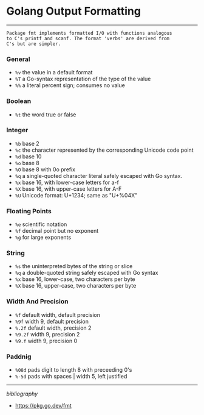 # Golang Output Formatting
____

    Package fmt implements formatted I/O with functions analogous
    to C's printf and scanf. The format 'verbs' are derived from
    C's but are simpler.

### General

- `%v` the value in a default format
- `%T` a Go-syntax representation of the type of the value
- `%%` a literal percent sign; consumes no value

### Boolean

- `%t` the word true or false

### Integer

- `%b` base 2
- `%c` the character represented by the corresponding Unicode code point
- `%d` base 10
- `%o` base 8
- `%O` base 8 with 0o prefix
- `%q` a single-quoted character literal safely escaped with Go syntax.
- `%x` base 16, with lower-case letters for a-f
- `%X` base 16, with upper-case letters for A-F
- `%U` Unicode format: U+1234; same as "U+%04X"

### Floating Points

- `%e` scientific notation
- `%f` decimal point but no exponent
- `%g` for large exponents

### String

- `%s` the uninterpreted bytes of the string or slice
- `%q` a double-quoted string safely escaped with Go syntax
- `%x` base 16, lower-case, two characters per byte
- `%X` base 16, upper-case, two characters per byte

### Width And Precision

- `%f` default width, default precision
- `%9f` width 9, default precision
- `%.2f` default width, precision 2
- `%9.2f` width 9, precision 2
- `%9.f` width 9, precision 0

### Paddnig

- `%08d` pads digit to length 8 with preceeding 0's
- `%-5d` pads with spaces | width 5, left justified
___

*bibliography* 
- https://pkg.go.dev/fmt